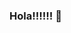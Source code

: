 ### Hola!!!!!! 👋

<!--
**neosoumik/neosoumik** is a ✨ _special_ ✨ repository because its `README.md` (this file) appears on your GitHub profile.

Here are some ideas to get you started:

- 🔭 I’m currently working on React.js and Flutter
- 🌱 I’m currently learning Cloud Computing
- 👯 I’m looking to collaborate on crazy projects
- 🤔 I’m looking for help with understanding bloody Docker
- 💬 Ask me about opensource
- 📫 How to reach me: 
- ⚡ Fun fact: I've never been able to complete any certification properly😂
-->
